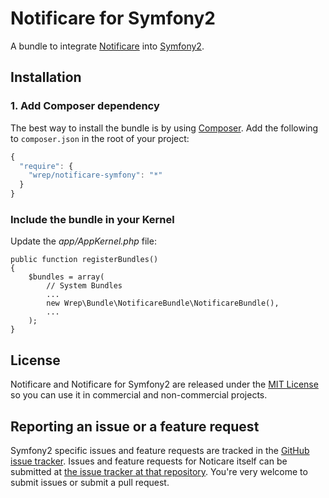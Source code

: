 # Notificare for Symfony2

A bundle to integrate [Notificare](https://github.com/wrep/notificare) into [Symfony2](http://symfony.com).

## Installation

### 1. Add Composer dependency

The best way to install the bundle is by using [Composer](http://getcomposer.org). Add the following to `composer.json` in the root of your project:

```javascript
{
  "require": {
    "wrep/notificare-symfony": "*"
  }
}
```

### Include the bundle in your Kernel

Update the *app/AppKernel.php* file:

```
public function registerBundles()
{
    $bundles = array(
        // System Bundles
        ...
        new Wrep\Bundle\NotificareBundle\NotificareBundle(),
        ...
    );
}
```

## License


Notificare and Notificare for Symfony2 are released under the [MIT License](Resources/meta/LICENSE) so you can use it in commercial and non-commercial projects.

## Reporting an issue or a feature request

Symfony2 specific issues and feature requests are tracked in the [GitHub issue tracker](https://github.com/wrep/notificare-symfony/issues). Issues and feature requests for Noticare itself can be submitted at [the issue tracker at that repository](https://github.com/wrep/notificare/issues). You're very welcome to submit issues or submit a pull request.